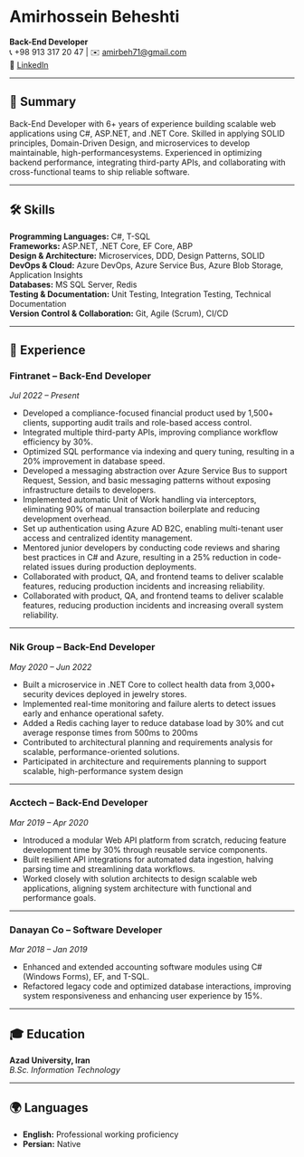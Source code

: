 # Amirhossein Beheshti

**Back-End Developer**  
📞 +98 913 317 20 47 | ✉️ amirbeh71@gmail.com  
🔗 [LinkedIn](#) <!-- Replace with actual LinkedIn URL -->

---

## 🧠 Summary

Back-End Developer with 6+ years of experience building scalable web applications using C#, ASP.NET, and .NET Core. Skilled in applying SOLID principles, Domain-Driven Design, and microservices to develop maintainable, high-performancesystems. Experienced in optimizing backend performance, integrating third-party APIs, and collaborating with cross-functional teams to ship reliable software.


---

## 🛠 Skills

**Programming Languages:** C#, T-SQL  
**Frameworks:** ASP.NET, .NET Core, EF Core, ABP  
**Design & Architecture:** Microservices, DDD, Design Patterns, SOLID  
**DevOps & Cloud:** Azure DevOps, Azure Service Bus, Azure Blob Storage, Application Insights  
**Databases:** MS SQL Server, Redis  
**Testing & Documentation:** Unit Testing, Integration Testing, Technical Documentation  
**Version Control & Collaboration:** Git, Agile (Scrum), CI/CD  

---

## 💼 Experience

### **Fintranet – Back-End Developer**  
*Jul 2022 – Present*  
- Developed a compliance-focused financial product used by 1,500+ clients, supporting audit trails and role-based access control.  
- Integrated multiple third-party APIs, improving compliance workflow efficiency by 30%.  
- Optimized SQL performance via indexing and query tuning, resulting in a 20% improvement in database speed.  
- Developed a messaging abstraction over Azure Service Bus to support Request, Session, and basic messaging patterns without exposing infrastructure details to developers.
- Implemented automatic Unit of Work handling via interceptors, eliminating 90% of manual transaction boilerplate and reducing development overhead.  
- Set up authentication using Azure AD B2C, enabling multi-tenant user access and centralized identity management.
- Mentored junior developers by conducting code reviews and sharing best practices in C# and Azure, resulting in a 25% reduction in code-related issues during production deployments.
- Collaborated with product, QA, and frontend teams to deliver scalable features, reducing production incidents and increasing reliability.
- Collaborated with product, QA, and frontend teams to deliver scalable features, reducing production incidents and increasing overall system reliability.

---

### **Nik Group – Back-End Developer**  
*May 2020 – Jun 2022*  
- Built a microservice in .NET Core to collect health data from 3,000+ security devices deployed in jewelry stores.  
- Implemented real-time monitoring and failure alerts to detect issues early and enhance operational safety.  
- Added a Redis caching layer to reduce database load by 30% and cut average response times from 500ms to 200ms  
- Contributed to architectural planning and requirements analysis for scalable, performance-oriented solutions.
- Participated in architecture and requirements planning to support scalable, high-performance system design

---

### **Acctech – Back-End Developer**  
*Mar 2019 – Apr 2020*  
- Introduced a modular Web API platform from scratch, reducing feature development time by 30% through reusable service components.
- Built resilient API integrations for automated data ingestion, halving parsing time and streamlining data workflows.  
- Worked closely with solution architects to design scalable web applications, aligning system architecture with functional and performance goals.  

---

### **Danayan Co – Software Developer**  
*Mar 2018 – Jan 2019*  
- Enhanced and extended accounting software modules using C# (Windows Forms), EF, and T-SQL.
-  Refactored legacy code and optimized database interactions, improving system responsiveness and enhancing user experience by 15%.  

---

## 🎓 Education

**Azad University, Iran**  
*B.Sc. Information Technology*

---

## 🌍 Languages

- **English:** Professional working proficiency  
- **Persian:** Native
